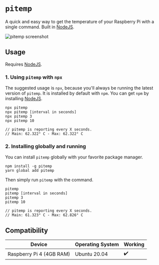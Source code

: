 # `pitemp`

A quick and easy way to get the temperature of your Raspberry Pi with a single command. Built in [NodeJS](https://nodejs.org/en/).

![pitemp screenshot](https://i.imgur.com/gqvKva0.png)

## Usage

Requires [NodeJS](https://nodejs.org/en/).

### 1. Using `pitemp` with `npx`

The suggested usage is `npx`, because you'll always be running the latest version of `pitemp`. It is installed by default with `npm`. You can get `npm` by installing [NodeJS](https://nodejs.org/en/).

```
npx pitemp
npx pitemp [interval in seconds]
npx pitemp 3
npx pitemp 10

// pitemp is reporting every X seconds.
// Main: 62.322° C - Max: 62.322° C
```

### 2. Installing globally and running

You can install `pitemp` globally with your favorite package manager.

```
npm install -g pitemp
yarn global add pitemp
```

Then simply run `pitemp` with the command.

```
pitemp
pitemp [interval in seconds]
pitemp 3
pitemp 10

// pitemp is reporting every X seconds.
// Main: 61.323° C - Max: 62.826° C
```

## Compatibility

| Device                   | Operating System | Working |
| ------------------------ | ---------------- | ------- |
| Raspberry Pi 4 (4GB RAM) | Ubuntu 20.04     | ✔️      |
